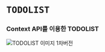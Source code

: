 # `TODOLIST`

### Context API를 이용한 TODOLIST


![TODOLIST 이미지](http://kxkm04.dothome.co.kr/TODO.png)
1차버전 
